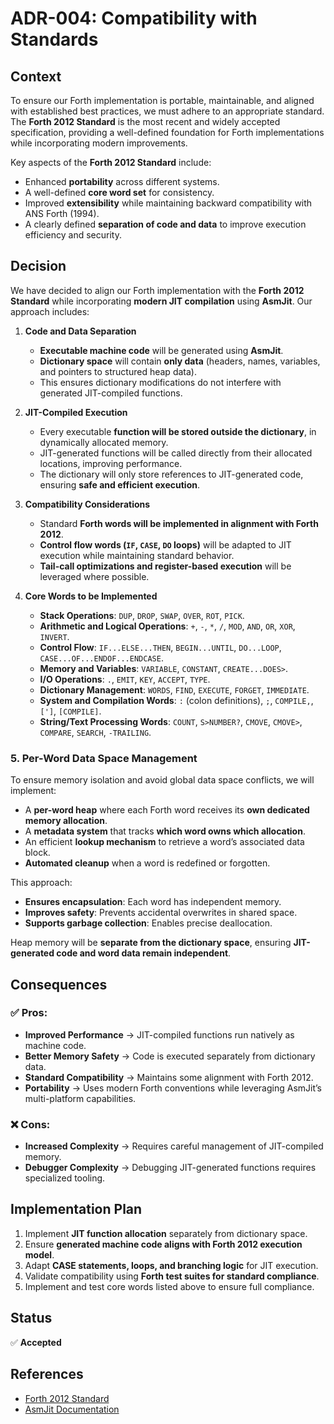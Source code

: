 # ADR-004: Compatibility with Standards

## Context
To ensure our Forth implementation is portable, maintainable, and aligned with established best practices, we must adhere to an appropriate standard. The **Forth 2012 Standard** is the most recent and widely accepted specification, providing a well-defined foundation for Forth implementations while incorporating modern improvements.

Key aspects of the **Forth 2012 Standard** include:
- Enhanced **portability** across different systems.
- A well-defined **core word set** for consistency.
- Improved **extensibility** while maintaining backward compatibility with ANS Forth (1994).
- A clearly defined **separation of code and data** to improve execution efficiency and security.

## Decision
We have decided to align our Forth implementation with the **Forth 2012 Standard** while incorporating **modern JIT compilation** using **AsmJit**. Our approach includes:

1. **Code and Data Separation**
   - **Executable machine code** will be generated using **AsmJit**.
   - **Dictionary space** will contain **only data** (headers, names, variables, and pointers to structured heap data).
   - This ensures dictionary modifications do not interfere with generated JIT-compiled functions.

2. **JIT-Compiled Execution**
   - Every executable **function will be stored outside the dictionary**, in dynamically allocated memory.
   - JIT-generated functions will be called directly from their allocated locations, improving performance.
   - The dictionary will only store references to JIT-generated code, ensuring **safe and efficient execution**.

3. **Compatibility Considerations**
   - Standard **Forth words will be implemented in alignment with Forth 2012**.
   - **Control flow words (`IF`, `CASE`, `DO` loops)** will be adapted to JIT execution while maintaining standard behavior.
   - **Tail-call optimizations and register-based execution** will be leveraged where possible.

4. **Core Words to be Implemented**
   - **Stack Operations**: `DUP`, `DROP`, `SWAP`, `OVER`, `ROT`, `PICK`.
   - **Arithmetic and Logical Operations**: `+`, `-`, `*`, `/`, `MOD`, `AND`, `OR`, `XOR`, `INVERT`.
   - **Control Flow**: `IF...ELSE...THEN`, `BEGIN...UNTIL`, `DO...LOOP`, `CASE...OF...ENDOF...ENDCASE`.
   - **Memory and Variables**: `VARIABLE`, `CONSTANT`, `CREATE...DOES>`.
   - **I/O Operations**: `.`, `EMIT`, `KEY`, `ACCEPT`, `TYPE`.
   - **Dictionary Management**: `WORDS`, `FIND`, `EXECUTE`, `FORGET`, `IMMEDIATE`.
   - **System and Compilation Words**: `:` (colon definitions), `;`, `COMPILE,`, `[']`, `[COMPILE]`.
   - **String/Text Processing Words**: `COUNT`, `S>NUMBER?`, `CMOVE`, `CMOVE>`, `COMPARE`, `SEARCH`, `-TRAILING`.

### **5. Per-Word Data Space Management**
To ensure memory isolation and avoid global data space conflicts, we will implement:
- A **per-word heap** where each Forth word receives its **own dedicated memory allocation**.
- A **metadata system** that tracks **which word owns which allocation**.
- An efficient **lookup mechanism** to retrieve a word’s associated data block.
- **Automated cleanup** when a word is redefined or forgotten.

This approach:
- **Ensures encapsulation**: Each word has independent memory.
- **Improves safety**: Prevents accidental overwrites in shared space.
- **Supports garbage collection**: Enables precise deallocation.

Heap memory will be **separate from the dictionary space**, ensuring **JIT-generated code and word data remain independent**.



## Consequences
### ✅ **Pros**:
- **Improved Performance** → JIT-compiled functions run natively as machine code.
- **Better Memory Safety** → Code is executed separately from dictionary data.
- **Standard Compatibility** → Maintains some alignment with Forth 2012.
- **Portability** → Uses modern Forth conventions while leveraging AsmJit’s multi-platform capabilities.

### ❌ **Cons**:
- **Increased Complexity** → Requires careful management of JIT-compiled memory.
- **Debugger Complexity** → Debugging JIT-generated functions requires specialized tooling.

## Implementation Plan
1. Implement **JIT function allocation** separately from dictionary space.
2. Ensure **generated machine code aligns with Forth 2012 execution model**.
3. Adapt **CASE statements, loops, and branching logic** for JIT execution.
4. Validate compatibility using **Forth test suites for standard compliance**.
5. Implement and test core words listed above to ensure full compliance.

## Status
✅ **Accepted**

## References
- [Forth 2012 Standard](https://forth-standard.org/)
- [AsmJit Documentation](https://github.com/asmjit/asmjit)

